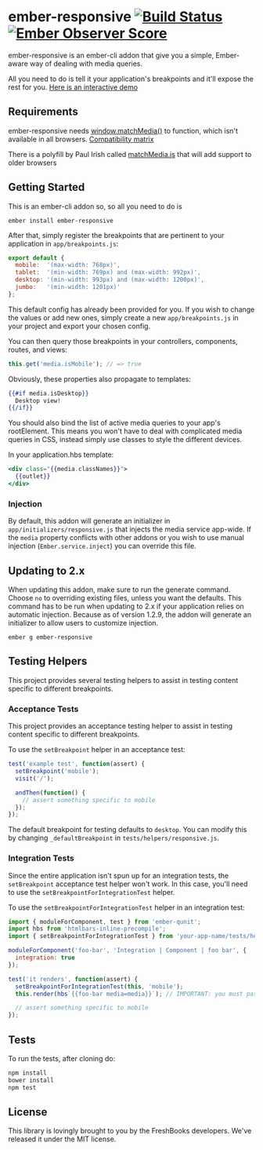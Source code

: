 # ember-responsive [![Build Status](https://travis-ci.org/freshbooks/ember-responsive.svg?branch=master)](https://travis-ci.org/freshbooks/ember-responsive) [![Ember Observer Score](http://emberobserver.com/badges/ember-responsive.svg)](http://emberobserver.com/addons/ember-responsive)

ember-responsive is an ember-cli addon that give you a simple, Ember-aware way
of dealing with media queries.

All you need to do is tell it your application's breakpoints and it'll expose the rest for you.
[Here is an interactive demo](https://www.justinbull.ca/ember-responsive-demo/)

## Requirements

ember-responsive needs [window.matchMedia()](https://developer.mozilla.org/en-US/docs/Web/API/Window.matchMedia)
to function, which isn't available in all browsers. [Compatibility matrix](http://caniuse.com/#feat=matchmedia)

There is a polyfill by Paul Irish called [matchMedia.js](https://github.com/paulirish/matchMedia.js)
that will add support to older browsers

## Getting Started

This is an ember-cli addon so, so all you need to do is

`ember install ember-responsive`

After that, simply register the breakpoints that are pertinent to your application in `app/breakpoints.js`:

```js
export default {
  mobile:  '(max-width: 768px)',
  tablet:  '(min-width: 769px) and (max-width: 992px)',
  desktop: '(min-width: 993px) and (max-width: 1200px)',
  jumbo:   '(min-width: 1201px)'
};
```

This default config has already been provided for you. If you wish to change the values or add new ones,
simply create a new `app/breakpoints.js` in your project and export your chosen config.

You can then query those breakpoints in your controllers, components,
routes, and views:

```js
this.get('media.isMobile'); // => true
```

Obviously, these properties also propagate to templates:

```hbs
{{#if media.isDesktop}}
  Desktop view!
{{/if}}
```

You should also bind the list of active media queries to your app's
rootElement. This means you won't have to deal with complicated media
queries in CSS, instead simply use classes to style the different devices.

In your application.hbs template:

```hbs
<div class="{{media.classNames}}">
  {{outlet}}
</div>
```

### Injection

By default, this addon will generate an initializer in `app/initializers/responsive.js` that injects the media service app-wide. If the `media` property conflicts with other addons or you wish to use manual injection (`Ember.service.inject`) you can override this file.

## Updating to 2.x

When updating this addon, make sure to run the generate command. Choose `no` to overriding existing files, unless you want the defaults. This command has to be run when updating to 2.x if your application relies on automatic injection. Because as of version 1.2.9, the addon will generate an initializer to allow users to customize injection.

`ember g ember-responsive`

## Testing Helpers
This project provides several testing helpers to assist in testing
content specific to different breakpoints.

### Acceptance Tests
This project provides an acceptance testing helper to assist in testing
content specific to different breakpoints.

To use the `setBreakpoint` helper in an acceptance test:

```javascript
test('example test', function(assert) {
  setBreakpoint('mobile');
  visit('/');

  andThen(function() {
    // assert something specific to mobile
  });
});
```

The default breakpoint for testing defaults to `desktop`. You can modify this
by changing `_defaultBreakpoint` in `tests/helpers/responsive.js`.

### Integration Tests
Since the entire application isn't spun up for an integration tests, the `setBreakpoint`
acceptance test helper won't work. In this case, you'll need to use the
`setBreakpointForIntegrationTest` helper.

To use the `setBreakpointForIntegrationTest` helper in an integration test:

```javascript
import { moduleForComponent, test } from 'ember-qunit';
import hbs from 'htmlbars-inline-precompile';
import { setBreakpointForIntegrationTest } from 'your-app-name/tests/helpers/responsive';

moduleForComponent('foo-bar', 'Integration | Component | foo bar', {
  integration: true
});

test('it renders', function(assert) {
  setBreakpointForIntegrationTest(this, 'mobile');
  this.render(hbs`{{foo-bar media=media}}`); // IMPORTANT: you must pass the media service

  // assert something specific to mobile
});
```

## Tests

To run the tests, after cloning do:

```sh
npm install
bower install
npm test
```

## License

This library is lovingly brought to you by the FreshBooks developers.
We've released it under the MIT license.
